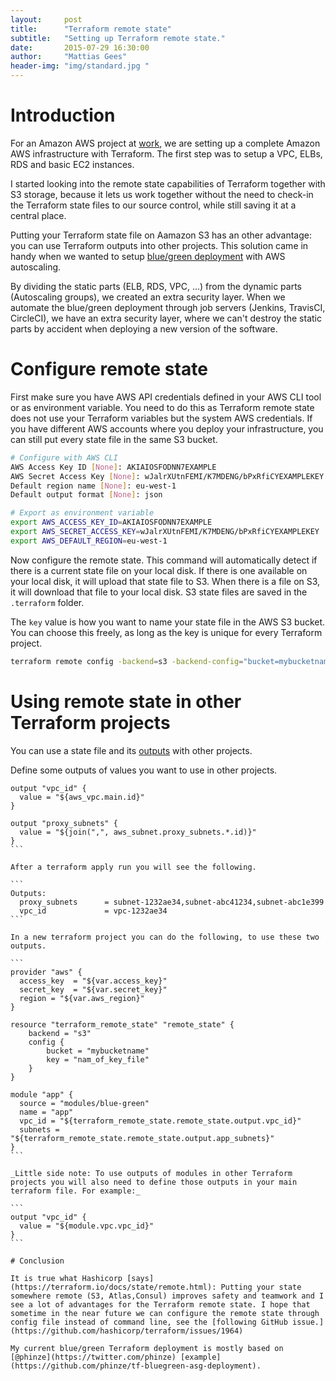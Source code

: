 ```yaml
---
layout:     post
title:      "Terraform remote state"
subtitle:   "Setting up Terraform remote state."
date:       2015-07-29 16:30:00
author:     "Mattias Gees"
header-img: "img/standard.jpg "
---
```


# Introduction

For an Amazon AWS project at [work](http://skyscrapers.eu), we are setting up a complete Amazon AWS infrastructure with Terraform. The first step was to setup a VPC, ELBs, RDS and basic EC2 instances.

I started looking into the remote state capabilities of Terraform together with S3 storage, because it lets us work together without the need to check-in the Terraform state files to our source control, while still saving it at a central place.

Putting your Terraform state file on Aamazon S3 has an other advantage: you can use Terraform outputs into other projects. This solution came in handy when we wanted to setup [blue/green deployment](http://martinfowler.com/bliki/BlueGreenDeployment.html) with AWS autoscaling.

By dividing the static parts (ELB, RDS, VPC, ...) from the dynamic parts (Autoscaling groups), we created an extra security layer. When we automate the blue/green deployment through job servers (Jenkins, TravisCI, CircleCI), we have an extra security layer, where we can't destroy the static parts by accident when deploying a new version of the software.

# Configure remote state

First make sure you have AWS API credentials defined in your AWS CLI tool or as environment variable. You need to do this as Terraform remote state does not use your Terraform variables but the system AWS credentials. If you have different AWS accounts where you deploy your infrastructure, you can still put every state file in the same S3 bucket.

```bash
# Configure with AWS CLI
AWS Access Key ID [None]: AKIAIOSFODNN7EXAMPLE
AWS Secret Access Key [None]: wJalrXUtnFEMI/K7MDENG/bPxRfiCYEXAMPLEKEY
Default region name [None]: eu-west-1
Default output format [None]: json

# Export as environment variable
export AWS_ACCESS_KEY_ID=AKIAIOSFODNN7EXAMPLE
export AWS_SECRET_ACCESS_KEY=wJalrXUtnFEMI/K7MDENG/bPxRfiCYEXAMPLEKEY
export AWS_DEFAULT_REGION=eu-west-1
```

Now configure the remote state. This command will automatically detect if there is a current state file on your local disk. If there is one available on your local disk, it will upload that state file to S3. When there is a file on S3, it will download that file to your local disk. S3 state files are saved in the `.terraform` folder.

The `key` value is how you want to name your state file in the AWS S3 bucket. You can choose this freely, as long as the key is unique for every Terraform project.

```bash
terraform remote config -backend=s3 -backend-config="bucket=mybucketname" -backend-config="key=nam_of_key_file"
```

# Using remote state in other Terraform projects

You can use a state file and its [outputs](https://terraform.io/docs/configuration/outputs.html) with other projects.

Define some outputs of values you want to use in other projects.

````
output "vpc_id" {
  value = "${aws_vpc.main.id}"
}

output "proxy_subnets" {
  value = "${join(",", aws_subnet.proxy_subnets.*.id)}"
}
```

After a terraform apply run you will see the following.

```
Outputs:
  proxy_subnets      = subnet-1232ae34,subnet-abc41234,subnet-abc1e399
  vpc_id             = vpc-1232ae34
```

In a new terraform project you can do the following, to use these two outputs.

```
provider "aws" {
  access_key  = "${var.access_key}"
  secret_key  = "${var.secret_key}"
  region = "${var.aws_region}"
}

resource "terraform_remote_state" "remote_state" {
    backend = "s3"
    config {
        bucket = "mybucketname"
        key = "nam_of_key_file"
    }
}

module "app" {
  source = "modules/blue-green"
  name = "app"
  vpc_id = "${terraform_remote_state.remote_state.output.vpc_id}"
  subnets = "${terraform_remote_state.remote_state.output.app_subnets}"
}
```

_Little side note: To use outputs of modules in other Terraform projects you will also need to define those outputs in your main terraform file. For example:_

```
output "vpc_id" {
  value = "${module.vpc.vpc_id}"
}
```

# Conclusion

It is true what Hashicorp [says](https://terraform.io/docs/state/remote.html): Putting your state somewhere remote (S3, Atlas,Consul) improves safety and teamwork and I see a lot of advantages for the Terraform remote state. I hope that sometime in the near future we can configure the remote state through config file instead of command line, see the [following GitHub issue.](https://github.com/hashicorp/terraform/issues/1964)

My current blue/green Terraform deployment is mostly based on [@phinze](https://twitter.com/phinze) [example](https://github.com/phinze/tf-bluegreen-asg-deployment).
